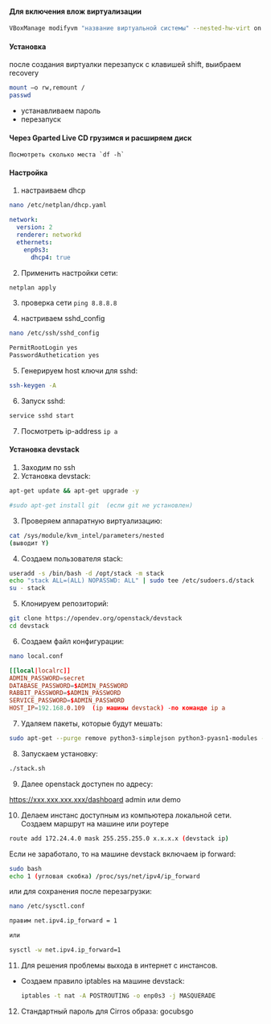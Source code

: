

#### Для включения влож виртуализации
```bash
VBoxManage modifyvm "название виртуальной системы" --nested-hw-virt on
```
#### Установка
после создания виртуалки перезапуск с клавишей shift, выибраем recovery
```bash
mount –o rw,remount /
passwd
```

- устанавливаем пароль
- перезапуск

#### Через Gparted Live CD грузимся и расширяем диск

	Посмотреть сколько места `df -h`

#### Настройка
1. настраиваем dhcp
```bash
nano /etc/netplan/dhcp.yaml
```

```yaml
network:
  version: 2
  renderer: networkd
  ethernets:
    enp0s3:
      dhcp4: true
```

2. Применить настройки сети:
``` bash
netplan apply  
```


3. проверка сети  `ping 8.8.8.8`

4. настриваем sshd_config
```bash
nano /etc/ssh/sshd_config

PermitRootLogin yes
PasswordAuthetication yes
```


5. Генерируем host ключи для sshd:
```bash
ssh-keygen -A  
```

 
6. Запуск sshd: 
```bash
service sshd start
```

7. Посмотреть ip-address `ip a`

#### Установка devstack
1. Заходим по ssh
2. Установка devstack:
```bash
apt-get update && apt-get upgrade -y

#sudo apt-get install git  (если git не установлен) 

```


3. Проверяем аппаратную виртуализацию:
```bash
cat /sys/module/kvm_intel/parameters/nested
(выводит Y)
```

4. Создаем пользователя stack:

```bash 
useradd -s /bin/bash -d /opt/stack -m stack
echo "stack ALL=(ALL) NOPASSWD: ALL" | sudo tee /etc/sudoers.d/stack
su - stack
```

5. Клонируем репозиторий:

```bash
git clone https://opendev.org/openstack/devstack
cd devstack
```

6. Создаем файл конфигурации: 
```bash
nano local.conf
```

```conf
[[local|localrc]]
ADMIN_PASSWORD=secret
DATABASE_PASSWORD=$ADMIN_PASSWORD
RABBIT_PASSWORD=$ADMIN_PASSWORD
SERVICE_PASSWORD=$ADMIN_PASSWORD
HOST_IP=192.168.0.109  (ip машины devstack) -по команде ip a
```


7. Удаляем пакеты, которые будут мешать:

```bash
sudo apt-get --purge remove python3-simplejson python3-pyasn1-modules -y
```

8. Запускаем установку:

```bash
./stack.sh
```

9. Далее openstack доступен по адресу:

https://xxx.xxx.xxx.xxx/dashboard  admin или demo


10. Делаем инстанс доступным из компьютера локальной сети. Создаем маршрут на машине или роутере

```bash
route add 172.24.4.0 mask 255.255.255.0 x.x.x.x (devstack ip)
```


Если не заработало, то на машине devstack включаем ip forward:

```bash
sudo bash
echo 1 (угловая скобка) /proc/sys/net/ipv4/ip_forward
```

или для сохранения после перезагрузки:

```bash
nano /etc/sysctl.conf

правим net.ipv4.ip_forward = 1

или

sysctl -w net.ipv4.ip_forward=1
```


11. Для решения проблемы выхода в интернет с инстансов. 
- Создаем правило iptables на машине devstack:
	
	 ```bash
	 iptables -t nat -A POSTROUTING -o enp0s3 -j MASQUERADE
	```


12. Стандартный пароль для Cirros образа: gocubsgo
